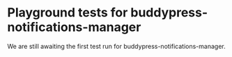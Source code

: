 # Playground tests for buddypress-notifications-manager
We are still awaiting the first test run for buddypress-notifications-manager.
